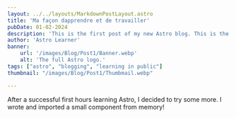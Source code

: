 ```yaml
---
layout: ../../layouts/MarkdownPostLayout.astro
title: 'Ma façon dapprendre et de travailler'
pubDate: 01-02-2024
description: 'This is the first post of my new Astro blog. This is the first post of my new Astro blog. This is the first post of my new Astro blog.'
author: 'Astro Learner'
banner:
    url: '/images/Blog/Post1/Banner.webp'
    alt: 'The full Astro logo.'
tags: ["astro", "blogging", "learning in public"]
thumbnail: "/images/Blog/Post1/Thumbmail.webp"

---
```

After a successful first hours learning Astro, I decided to try some more. I wrote and imported a small component from memory!